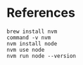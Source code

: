 # References

```
brew install nvm
command -v nvm
nvm install node
nvm use node
nvm run node --version
```
